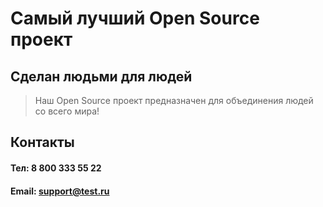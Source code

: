 # Самый лучший Open Source проект

## Сделан людьми для людей

> Наш Open Source проект предназначен для объединения людей со всего мира!

## Контакты
#### Тел: 8 800 333 55 22
#### Email: support@test.ru
